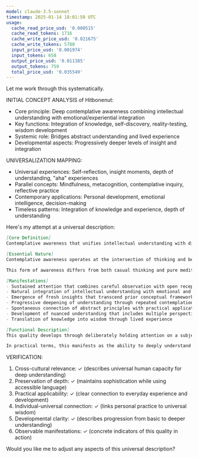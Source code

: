 ```yaml
---
model: claude-3.5-sonnet
timestamp: 2025-01-14 18:01:50 UTC
usage:
  cache_read_price_usd: '0.000515'
  cache_read_tokens: 1716
  cache_write_price_usd: '0.021675'
  cache_write_tokens: 5780
  input_price_usd: '0.001974'
  input_tokens: 658
  output_price_usd: '0.011385'
  output_tokens: 759
  total_price_usd: '0.035549'
---
```


Let me work through this systematically.

INITIAL CONCEPT ANALYSIS of Hitbonenut:
- Core principle: Deep contemplative awareness combining intellectual understanding with emotional/experiential integration
- Key functions: Integration of knowledge, self-discovery, reality-testing, wisdom development
- Systemic role: Bridges abstract understanding and lived experience
- Developmental aspects: Progressively deeper levels of insight and integration

UNIVERSALIZATION MAPPING:
- Universal experiences: Self-reflection, insight moments, depth of understanding, "aha" experiences
- Parallel concepts: Mindfulness, metacognition, contemplative inquiry, reflective practice
- Contemporary applications: Personal development, emotional intelligence, decision-making
- Timeless patterns: Integration of knowledge and experience, depth of understanding

Here's my attempt at a universal description:

```markdown
[Core Definition]
Contemplative awareness that unifies intellectual understanding with direct experience, creating deeper insight through sustained attention to both the object of contemplation and one's inner response to it. This integration transforms abstract knowledge into lived wisdom and enables profound self-understanding.

[Essential Nature]
Contemplative awareness operates at the intersection of thinking and being, where careful attention meets open receptivity. It represents the mind's capacity to not just know about something, but to know it intimately through sustained, careful attention that includes both analytical understanding and direct experience. This quality enables the transformation of information into insight, concepts into comprehension, and knowledge into wisdom.

This form of awareness differs from both casual thinking and pure meditation. It actively engages both the analytical and receptive capacities of consciousness, creating a bridge between objective understanding and subjective experience. Through this unified attention, deeper patterns and meanings emerge naturally.

[Manifestations]
- Sustained attention that combines careful observation with open receptivity
- Natural integration of intellectual understanding with emotional and intuitive knowing
- Emergence of fresh insights that transcend prior conceptual frameworks
- Progressive deepening of understanding through repeated contemplation
- Spontaneous connection of abstract principles with practical applications
- Development of nuanced understanding that includes multiple perspectives
- Translation of knowledge into wisdom through lived experience

[Functional Description]
This quality develops through deliberately holding attention on a subject while maintaining awareness of one's full response to it - intellectual, emotional, and intuitive. It begins with focused attention but goes beyond simple concentration to include awareness of how understanding unfolds and deepens over time. This sustained, integrative attention naturally dissolves the usual barriers between observer and observed, allowing direct insight to emerge.

In practical terms, this manifests as the ability to deeply understand complex situations, to see beyond surface appearances, and to recognize underlying patterns and principles. It enables one to move from theoretical knowledge to practical wisdom, from abstract understanding to lived experience. This quality transforms learning from mere accumulation of information into genuine comprehension that naturally expresses itself in action.
```

VERIFICATION:
1. Cross-cultural relevance: ✓ (describes universal human capacity for deep understanding)
2. Preservation of depth: ✓ (maintains sophistication while using accessible language)
3. Practical applicability: ✓ (clear connection to everyday experience and development)
4. Individual-universal connection: ✓ (links personal practice to universal wisdom)
5. Developmental clarity: ✓ (describes progression from basic to deeper understanding)
6. Observable manifestations: ✓ (concrete indicators of this quality in action)

Would you like me to adjust any aspects of this universal description?